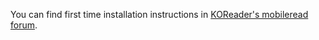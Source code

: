You can find first time installation instructions in [KOReader's mobileread forum](https://www.mobileread.com/forums/showpost.php?p=3760905&postcount=2).

